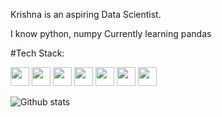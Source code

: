 Krishna is an aspiring Data Scientist.

I know python, numpy
Currently learning pandas



#Tech Stack:

<img height="30" src="https://cdn.simpleicons.org/github/ffffff?viewbox=auto"  />  <img height="30" src="https://cdn.simpleicons.org/bootstrap?viewbox=auto" />  <img height="30" src="https://cdn.simpleicons.org/numpy?viewbox=auto" />   <img height="30" src="https://cdn.simpleicons.org/php?viewbox=auto" />  <img height="30" src="https://cdn.simpleicons.org/python?viewbox=auto" />  <img height="30" src="https://cdn.simpleicons.org/laravel?viewbox=auto" /> <img height="30" src="https://cdn.simpleicons.org/vscode?viewbox=auto" />




![Github stats](https://github-readme-stats.vercel.app/api?username=krishnaluharuka6)
<!--
**krishnaluharuka6/Krishnaluharuka6** is a ✨ _special_ ✨ repository because its `README.md` (this file) appears on your GitHub profile.

Here are some ideas to get you started:

- 🔭 I’m currently working on ...
- 🌱 I’m currently learning ...
- 👯 I’m looking to collaborate on ...
- 🤔 I’m looking for help with ...
- 💬 Ask me about ...
- 📫 How to reach me: ...
- 😄 Pronouns: ...
- ⚡ Fun fact: ...
-->
